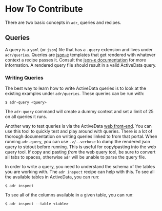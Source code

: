 # How To Contribute

There are two basic concepts in `adr`, queries and recipes.


## Queries

A query is a `yaml` (or `json`) file that has a `.query` extension and lives under `adr/queries`.
Queries are [json-e][0] templates that get rendered with whatever context a recipe passes it.
Consult the [json-e documentation][1] for more information. A rendered query file should result in
a valid ActiveData query.


### Writing Queries

The best way to learn how to write ActiveData queries is to look at the existing examples under
`adr/queries`. These queries can be run with:

    $ adr-query <query>

The `adr-query` command will create a dummy context and set a limit of 25 on all queries it runs.

Another way to test queries is via the ActiveData [web front-end][2]. You can use this tool to
quickly test and play around with queries. There is a lot of thorough documentation on writing
queries linked to from that portal. When running `adr-query`, you can use `-v/--verbose` to dump the
rendered json query to stdout before running. This is useful for copy/pasting into the web query
tool. If copy and pasting *from* the web query tool, be sure to convert all tabs to spaces,
otherwise `adr` will be unable to parse the query file.

In order to write a query, you need to understand the schema of the tables you are working with. The
`adr inspect` recipe can help with this. To see all the available tables in ActiveData, you can run:

    $ adr inspect

To see all of the columns available in a given table, you can run:

    $ adr inspect --table <table>


### Multiple Queries in a File

You can group several related queries in the same file using yaml's [document][3] feature. Simply
separate queries with a `---` delimiter:

    ---
    <query A>
    ---
    <query B>
    ---
    <query C>

This provides a way of grouping similar queries together. This should only be used when it never
makes sense to run `query B` without `query A`.


## Recipes

A recipe is a python script that typically:

1. Defines some command line arguments and formats the results into a context
2. Runs one or more queries, passing in the context
3. Post-processes the results and returns them in a format understood by the formatter functions

Recipes can be very simple, or arbitrarily complex. They live under `adr/recipes`.


## Writing Recipes

Recipe files must define a `run(args)` function. The `args` parameter is a list of command line
arguments that should be parsed by a recipe specific argument parser. For convenience, you can use
the `adr.cli.RecipeParser` class to accomplish this. It allows sharing certain common arguments
(like `--to/--from`) across recipes.

The only other requirement is that the data returned be in a format recognized by the formatter
functions. The easiest is a list of lists:

    [
        ['row1-col1', 'row1-col2', 'row1-col3'],
        ['row2-col1', 'row2-col2', 'row2-col3'],
        ['row3-col1', 'row3-col2', 'row3-col3'],
        ...
    ]

Each list represents a row in the table, whereas the items in the list represent the columns. Be
sure to put the header in the first row.

Another valid data format is a dict of lists:

    {
        'headerA': ['dataA-1', 'dataA-2', 'dataA-3', ...]
        'headerB': ['dataB-1', 'dataB-2', 'dataB-3', ...]
        'headerC': ['dataC-1', 'dataC-2', 'dataC-3', ...]
    }

This will create a table with the keys of the dict in the first row, and values zipped together. If
the values are not of equal length, an empty string will be used as a filler value. If the order of
the header is important, you can use a special `names` key to define the order:

    {
        'names': ['foo', 'bar', 'baz'],
        'foo': [...],
        'baz': [...],
        'bar': [...],
    }


### Running Queries

To run a query, use the `adr.query.run_query(query, **context)` function. The first argument is the
string name of the query to run, and the second is the context to pass into that query. This returns
a generator that will yield the result of the next query in the specified query file. Typically the
information you'll need is under the data key. For example:

    from adr.query import run_query
    query = run_query('backout_rate', **context)
    pushes = next(query)['data']['push.id']
    backouts = next(query)['data']['push.id']
    # post process results

In this example, we run the two queries defined in the `backout_rate.query` file one after the
other.


## Testing

The active-data-recipes module supports both python 2.7 and python 3.6. You can run the unittests
with:

    $ tox

The tests themselves live in the `test` directory and are written with the [pytest][4] framework.


### Creating or Modifying Recipe Tests

There is a special test called `test_recipes.py` that uses something called `recipe_tests`. These
are files that live under `test/recipe_tests` and have a `.test` extension. Creating one of these
files automatically adds a new parametrized subtest for `test_recipes.py`. These files are also yaml
and have the following format:

    recipe: <recipe_name>
    args: [<list of arguments to pass in>]
    queries:  # the queries key defines mock data to return when calling the specified query
        <query A file name>:
            - {<mocked data from first query in file>}
            - {<mocked data from second query in file>}
        <query B file name>:
            - {<mocked data from first query in file>}
    expected: {<expected data to result from running recipe given the above mock data>}

You can have multiple tests in the same `.test` file using the `---` document delimiter.

Manually creating or modifying these files can be very time consuming. So instead, you can use the
`adr-test` command to automatically generate them. Just pass in the query as if you were using the
normal `adr` command:

    $ adr-test backout_rate --from now-2week

This will automatically generate a new `.test` file that can be added and checked in. No further
steps are required, you should see it passing when running `tox`. The generated data can be quite
large, so you may want to hand edit the `.test` file to trim some of the mocked data down a bit for
readability.

[0]: https://github.com/taskcluster/json-e
[1]: https://taskcluster.github.io/json-e/
[2]: https://activedata.allizom.org/tools/query.html
[3]: http://yaml.org/spec/1.1/#id897596
[4]: https://docs.pytest.org/en/latest/
